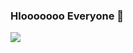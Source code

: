 ### Hlooooooo Everyone 👋

<!--
**Pdahiya5033/Pdahiya5033** is a ✨ _special_ ✨ repository because its `README.md` (this file) appears on your GitHub profile.

Here are some ideas to get you started:

- 🔭 I’m currently working on Backend
- 🌱 I’m currently learning SQL
- 👯 I’m looking to collaborate on @Company
- 🤔 I’m looking for help with ...
- 💬 Ask me about Android Development
- 📫 How to reach me: ...
- 😄 Pronouns: ...
- ⚡ Fun fact: ...
-->
<img src="https://github-readme-stats.vercel.app/api?username=Pdahiya5033&&show_icons=true&title_color=ffffff&icon_color=bb2acf&text_color=daf7dc&bg_color=151515">
